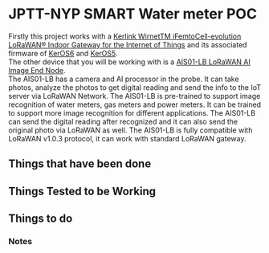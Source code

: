 # JPTT-NYP SMART Water meter POC
Firstly this project works with a [Kerlink WirnetTM iFemtoCell-evolution LoRaWAN® Indoor Gateway for the Internet of Things](https://wikikerlink.fr/wirnet-productline/lib/exe/fetch.php?media=documentation:commercial_leaflet_ifemtocell-evolution_2.9.pdf) and its associated firmware of [KerOS6](https://keros.docs.kerlink.com/) and [KerOS5](https://wikikerlink.fr/wirnet-productline/doku.php?id=wiki:quickstart:quickstart_ifevo).
<br>
The other device that you will be working with is a [AIS01-LB LoRaWAN AI Image End Node](https://www.dropbox.com/scl/fo/cbhhihqz5pknkdnkqoze7/AKYgsyGJRknqMeUeeOHVLyE?dl=0&e=1&preview=Datasheet_AIS01-xB+%26+AIS01-xS_AI+Image+End+Node.pdf&rlkey=eq9oz658wa7xck0ozov8cai6o&st=bgbipr23). 
<br>
The AIS01-LB has a camera and AI processor in the probe. It can take photos, analyze the photos to get digital reading and send the info to the IoT server via LoRaWAN Network.
The AIS01-LB is pre-trained to support image recognition of water meters, gas meters and power meters. It can be trained to support more image recognition for different applications.
The AIS01-LB can send the digital reading after recognized and it can also send the original photo via LoRaWAN as well.
The AIS01-LB is fully compatible with LoRaWAN v1.0.3 protocol, it can work with standard LoRaWAN gateway.

## Things that have been done

## Things Tested to be Working

## Things to do

### Notes
